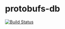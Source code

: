 # protobufs-db

[![Build Status](https://travis-ci.org/william-richard/protobufs-db.svg?branch=master)](https://travis-ci.org/william-richard/protobufs-db)
